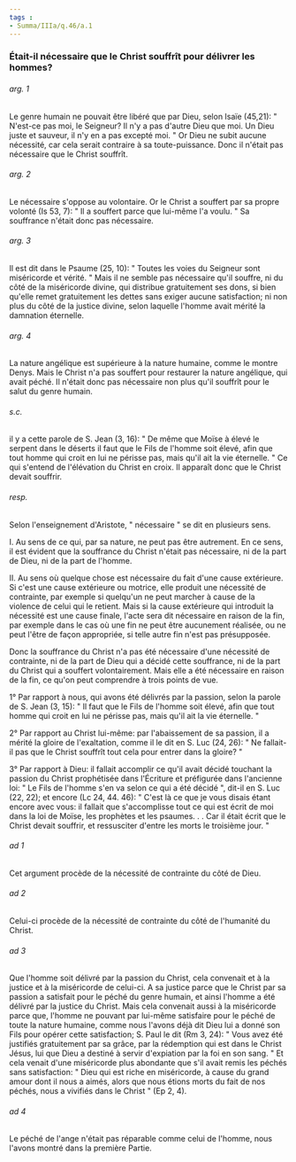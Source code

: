 ```yaml
---
tags : 
- Summa/IIIa/q.46/a.1
---
```


### Était-il nécessaire que le Christ souffrît pour délivrer les hommes?

###### arg. 1
Le genre humain ne pouvait être libéré que par Dieu, selon Isaïe (45,21): " N'est-ce pas moi, le Seigneur? Il n'y a pas d'autre Dieu que moi. Un Dieu juste et sauveur, il n'y en a pas excepté moi. " Or Dieu ne subit aucune nécessité, car cela serait contraire à sa toute-puissance. Donc il n'était pas nécessaire que le Christ souffrît. 

###### arg. 2
Le nécessaire s'oppose au volontaire. Or le Christ a souffert par sa propre volonté (Is 53, 7): " Il a souffert parce que lui-même l'a voulu. " Sa souffrance n'était donc pas nécessaire. 

###### arg. 3
Il est dit dans le Psaume (25, 10): " Toutes les voies du Seigneur sont miséricorde et vérité. " Mais il ne semble pas nécessaire qu'il souffre, ni du côté de la miséricorde divine, qui distribue gratuitement ses dons, si bien qu'elle remet gratuitement les dettes sans exiger aucune satisfaction; ni non plus du côté de la justice divine, selon laquelle l'homme avait mérité la damnation éternelle. 

###### arg. 4
La nature angélique est supérieure à la nature humaine, comme le montre Denys. Mais le Christ n'a pas souffert pour restaurer la nature angélique, qui avait péché. Il n'était donc pas nécessaire non plus qu'il souffrît pour le salut du genre humain. 

###### s.c.
il y a cette parole de S. Jean (3, 16): " De même que Moïse à élevé le serpent dans le déserts il faut que le Fils de l'homme soit élevé, afin que tout homme qui croit en lui ne périsse pas, mais qu'il ait la vie éternelle. " Ce qui s'entend de l'élévation du Christ en croix. Il apparaît donc que le Christ devait souffrir. 

###### resp.
Selon l'enseignement d'Aristote, " nécessaire " se dit en plusieurs sens. 

I. Au sens de ce qui, par sa nature, ne peut pas être autrement. En ce sens, il est évident que la souffrance du Christ n'était pas nécessaire, ni de la part de Dieu, ni de la part de l'homme. 

II. Au sens où quelque chose est nécessaire du fait d'une cause extérieure. Si c'est une cause extérieure ou motrice, elle produit une nécessité de contrainte, par exemple si quelqu'un ne peut marcher à cause de la violence de celui qui le retient. Mais si la cause extérieure qui introduit la nécessité est une cause finale, l'acte sera dit nécessaire en raison de la fin, par exemple dans le cas où une fin ne peut être aucunement réalisée, ou ne peut l'être de façon appropriée, si telle autre fin n'est pas présupposée. 

Donc la souffrance du Christ n'a pas été nécessaire d'une nécessité de contrainte, ni de la part de Dieu qui a décidé cette souffrance, ni de la part du Christ qui a souffert volontairement. Mais elle a été nécessaire en raison de la fin, ce qu'on peut comprendre à trois points de vue. 

1° Par rapport à nous, qui avons été délivrés par la passion, selon la parole de S. Jean (3, 15): " Il faut que le Fils de l'homme soit élevé, afin que tout homme qui croit en lui ne périsse pas, mais qu'il ait la vie éternelle. " 

2° Par rapport au Christ lui-même: par l'abaissement de sa passion, il a mérité la gloire de l'exaltation, comme il le dit en S. Luc (24, 26): " Ne fallait-il pas que le Christ souffrît tout cela pour entrer dans la gloire? " 

3° Par rapport à Dieu: il fallait accomplir ce qu'il avait décidé touchant la passion du Christ prophétisée dans l'Écriture et préfigurée dans l'ancienne loi: " Le Fils de l'homme s'en va selon ce qui a été décidé ", dit-il en S. Luc (22, 22); et encore (Lc 24, 44. 46): " C'est là ce que je vous disais étant encore avec vous: il fallait que s'accomplisse tout ce qui est écrit de moi dans la loi de Moïse, les prophètes et les psaumes. . . Car il était écrit que le Christ devait souffrir, et ressusciter d'entre les morts le troisième jour. " 

###### ad 1
Cet argument procède de la nécessité de contrainte du côté de Dieu. 

###### ad 2
Celui-ci procède de la nécessité de contrainte du côté de l'humanité du Christ. 

###### ad 3
Que l'homme soit délivré par la passion du Christ, cela convenait et à la justice et à la miséricorde de celui-ci. A sa justice parce que le Christ par sa passion a satisfait pour le péché du genre humain, et ainsi l'homme a été délivré par la justice du Christ. Mais cela convenait aussi à la miséricorde parce que, l'homme ne pouvant par lui-même satisfaire pour le péché de toute la nature humaine, comme nous l'avons déjà dit Dieu lui a donné son Fils pour opérer cette satisfaction; S. Paul le dit (Rm 3, 24): " Vous avez été justifiés gratuitement par sa grâce, par la rédemption qui est dans le Christ Jésus, lui que Dieu a destiné à servir d'expiation par la foi en son sang. " Et cela venait d'une miséricorde plus abondante que s'il avait remis les péchés sans satisfaction: " Dieu qui est riche en miséricorde, à cause du grand amour dont il nous a aimés, alors que nous étions morts du fait de nos péchés, nous a vivifiés dans le Christ " (Ep 2, 4). 

###### ad 4
Le péché de l'ange n'était pas réparable comme celui de l'homme, nous l'avons montré dans la première Partie. 

